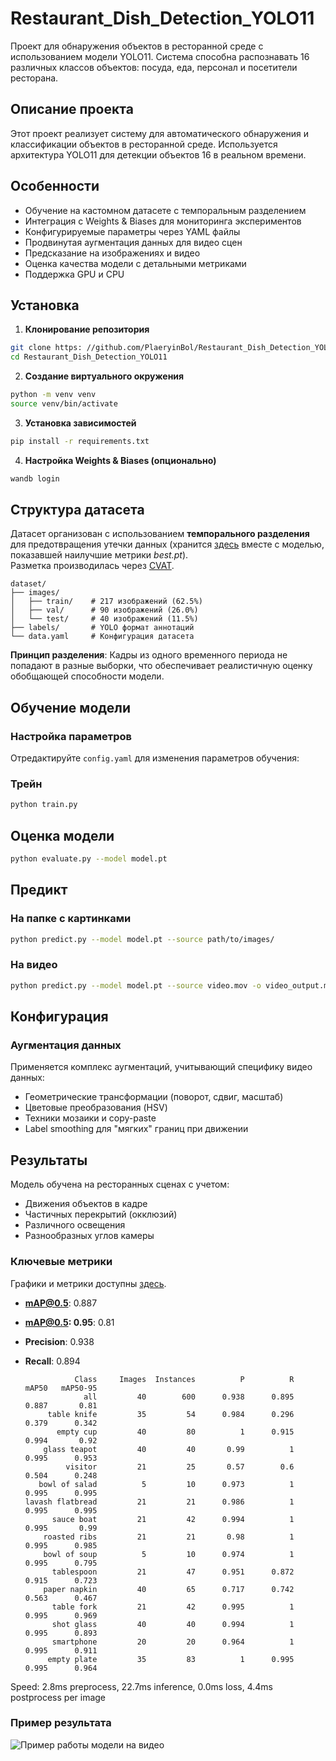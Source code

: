 # Restaurant_Dish_Detection_YOLO11

Проект для обнаружения объектов в ресторанной среде с использованием модели YOLO11. Система способна распознавать 16 различных классов объектов: посуда, еда, персонал и посетители ресторана.

## Описание проекта

Этот проект реализует систему для автоматического обнаружения и классификации объектов в ресторанной среде. Используется архитектура YOLO11 для детекции объектов 16 в реальном времени.

## Особенности

- Обучение на кастомном датасете с темпоральным разделением
- Интеграция с Weights & Biases для мониторинга экспериментов
- Конфигурируемые параметры через YAML файлы
- Продвинутая аугментация данных для видео сцен
- Предсказание на изображениях и видео
- Оценка качества модели с детальными метриками
- Поддержка GPU и CPU

## Установка

1. **Клонирование репозитория**
```bash
git clone https: //github.com/PlaeryinBol/Restaurant_Dish_Detection_YOLO11.git
cd Restaurant_Dish_Detection_YOLO11
```

2. **Создание виртуального окружения**
```bash
python -m venv venv
source venv/bin/activate
```

3. **Установка зависимостей**
```bash
pip install -r requirements.txt
```

4. **Настройка Weights & Biases (опционально)**
```bash
wandb login
```

## Структура датасета

Датасет организован с использованием **темпорального разделения** для предотвращения утечки данных (хранится [здесь](https://drive.google.com/drive/folders/1LqMm9-j2ABd46gG7BUPc5ia3wQNvMUYX?usp=sharing) вместе с моделью, показавшей наилучшие метрики *best.pt*).  
Разметка производилась через [CVAT](https://cvat.ai/).

```
dataset/
├── images/
│   ├── train/    # 217 изображений (62.5%)
│   ├── val/      # 90 изображений (26.0%)
│   └── test/     # 40 изображений (11.5%)
├── labels/       # YOLO формат аннотаций
└── data.yaml     # Конфигурация датасета
```

**Принцип разделения**: Кадры из одного временного периода не попадают в разные выборки, что обеспечивает реалистичную оценку обобщающей способности модели.

## Обучение модели

### Настройка параметров
Отредактируйте `config.yaml` для изменения параметров обучения:

### Трейн
```bash
python train.py
```

## Оценка модели

```bash
python evaluate.py --model model.pt
```

## Предикт

### На папке с картинками
```bash
python predict.py --model model.pt --source path/to/images/
```

### На видео
```bash
python predict.py --model model.pt --source video.mov -o video_output.mp4
```

## Конфигурация

### Аугментация данных
Применяется комплекс аугментаций, учитывающий специфику видео данных:
- Геометрические трансформации (поворот, сдвиг, масштаб)
- Цветовые преобразования (HSV)
- Техники мозаики и copy-paste
- Label smoothing для "мягких" границ при движении

## Результаты

Модель обучена на ресторанных сценах с учетом:
- Движения объектов в кадре
- Частичных перекрытий (окклюзий)
- Различного освещения
- Разнообразных углов камеры

### Ключевые метрики
Графики и метрики доступны [здесь](https://wandb.ai/plaeryinbol-everypixel/yolo11_dishes/reports/Restaurant_Dish_Detection_YOLO11--VmlldzoxMzQ1OTk3OQ).  
- **mAP@0.5**: 0.887
- **mAP@0.5: 0.95**: 0.81
- **Precision**: 0.938
- **Recall**: 0.894

                 Class     Images  Instances          P          R      mAP50   mAP50-95
                   all         40        600      0.938      0.895      0.887       0.81
           table knife         35         54      0.984      0.296      0.379      0.342
             empty cup         40         80          1      0.915      0.994       0.92
          glass teapot         40         40       0.99          1      0.995      0.953
               visitor         21         25       0.57        0.6      0.504      0.248
         bowl of salad          5         10      0.973          1      0.995      0.995
      lavash flatbread         21         21      0.986          1      0.995      0.995
            sauce boat         21         42      0.994          1      0.995       0.99
          roasted ribs         21         21       0.98          1      0.995      0.985
          bowl of soup          5         10      0.974          1      0.995      0.795
            tablespoon         21         47      0.951      0.872      0.915      0.723
          paper napkin         40         65      0.717      0.742      0.563      0.467
            table fork         21         42      0.995          1      0.995      0.969
            shot glass         40         40      0.994          1      0.995      0.893
            smartphone         20         20      0.964          1      0.995      0.911
           empty plate         35         83          1      0.995      0.995      0.964

Speed: 2.8ms preprocess, 22.7ms inference, 0.0ms loss, 4.4ms postprocess per image

### Пример результата
![Пример работы модели на видео](output.gif)
